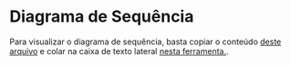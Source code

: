 # Diagrama de Sequência

Para visualizar o diagrama de sequência, basta copiar o conteúdo [deste arquivo](diagrama-sequencia-venda.txt) e colar na caixa de texto lateral [nesta ferramenta.](https://sequencediagram.org/).
